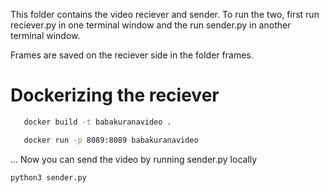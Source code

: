 This folder contains the video reciever and sender.
To run the two, first run reciever.py in one terminal window and the run sender.py in another terminal window.

Frames are saved on the reciever side in the folder frames.

# Dockerizing the reciever
```bash
   docker build -t babakuranavideo . 
```

```bash
   docker run -p 8089:8089 babakuranavideo 
```

... Now you can send the video by running sender.py locally
```bash
python3 sender.py
```